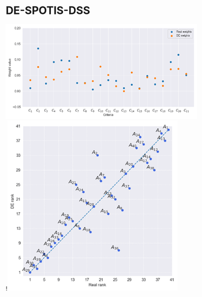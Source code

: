 # DE-SPOTIS-DSS
![weights_gif](https://github.com/energyinpython/DE-SPOTIS-DSS/blob/main/animations/weights_gif.gif)
!<img src="https://github.com/energyinpython/DE-SPOTIS-DSS/blob/main/animations/rankings_gif.gif" width="450" height="450">
